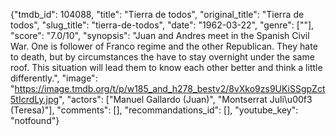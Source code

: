 {"tmdb_id": 104088, "title": "Tierra de todos", "original_title": "Tierra de todos", "slug_title": "tierra-de-todos", "date": "1962-03-22", "genre": [""], "score": "7.0/10", "synopsis": "Juan and Andres meet in the Spanish Civil War. One is follower of Franco regime and the other Republican. They hate to death, but by circumstances the have to stay overnight under the same roof. This situation will lead them to know each other better and think a little differently.", "image": "https://image.tmdb.org/t/p/w185_and_h278_bestv2/8vXko9zs9UKiSSgpZct5tIcrdLy.jpg", "actors": ["Manuel Gallardo (Juan)", "Montserrat Juli\u00f3 (Teresa)"], "comments": [], "recommandations_id": [], "youtube_key": "notfound"}
